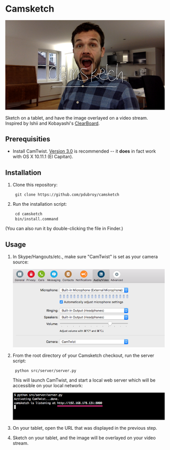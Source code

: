 # Camsketch

![Photo of me using Camsketch](./doc/images/me-camsketch.png)

Sketch on a tablet, and have the image overlayed on a video stream.
Inspired by Ishii and Kobayashi's [ClearBoard](http://tangible.media.mit.edu/project/clearboard/).

## Prerequisities

- Install CamTwist. [Version 3.0](http://camtwiststudio.com/beta/CamTwist_3.0.dmg)
  is recommended -- it **does** in fact work with OS X 10.11.1 (El Capitan).

## Installation

1. Clone this repository:

        git clone https://github.com/pdubroy/camsketch

2. Run the installation script:

        cd camsketch
        bin/install.command

  (You can also run it by double-clicking the file in Finder.)

## Usage

1. In Skype/Hangouts/etc., make sure "CamTwist" is set as your camera source:

   ![Screenshot of Skype Audio/Video settings](./doc/images/skype-settings.png)

2. From the root directory of your Camsketch checkout, run the server script:

        python src/server/server.py

   This will launch CamTwist, and start a local web server which will be
   accessible on your local network:

   ![Screenshot of Camsketch URL in terminal](./doc/images/camsketch-url.png)

3. On your tablet, open the URL that was displayed in the previous step.

4. Sketch on your tablet, and the image will be overlayed on your video stream.
